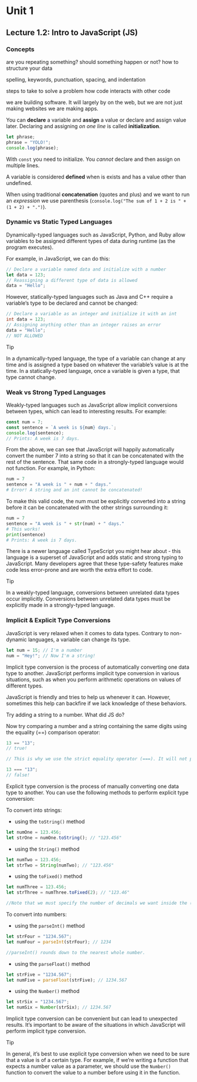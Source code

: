 # Unit 1

## Lecture 1.2: Intro to JavaScript (JS)

### Concepts

are you repeating something?
should something happen or not?
how to structure your data

spelling, keywords, punctuation, spacing, and indentation

steps to take to solve a problem
how code interacts with other code

we are building software. It will largely by on the web, but we are not just making websites we are making apps.

You can **declare** a variable and **assign** a value or declare and assign value later. Declaring and assigning _on one line_ is called **initialization**.

```javascript
let phrase;
phrase = "YOLO!";
console.log(phrase);
```

With `const` you need to initialize. You _cannot_ declare and then assign on multiple lines.

A variable is considered **defined** when is exists and has a value other than undefined.

When using traditional **concatenation** (quotes and plus) and we want to run an _expression_ we use parenthesis (`console.log("The sum of 1 + 2 is " + (1 + 2) + ".")`).

### Dynamic vs Static Typed Languages

Dynamically-typed languages such as JavaScript, Python, and Ruby allow variables to be assigned different types of data during runtime (as the program executes).

For example, in JavaScript, we can do this:

```javascript
// Declare a variable named data and initialize with a number
let data = 123;
// Reassigning a different type of data is allowed
data = "Hello";
```

However, statically-typed languages such as Java and C++ require a variable’s type to be declared and cannot be changed:

```java
// Declare a variable as an integer and initialize it with an int
int data = 123;
// Assigning anything other than an integer raises an error
data = "Hello";
// NOT ALLOWED
```

> [!TIP]
> In a dynamically-typed language, the type of a variable can change at any time and is assigned a type based on whatever the variable’s value is at the time. In a statically-typed language, once a variable is given a type, that type cannot change.

### Weak vs Strong Typed Languages

Weakly-typed languages such as JavaScript allow implicit conversions between types, which can lead to interesting results. For example:

```javascript
const num = 7;
const sentence = `A week is ${num} days.`;
console.log(sentence);
// Prints: A week is 7 days.
```

From the above, we can see that JavaScript will happily automatically convert the number 7 into a string so that it can be concatenated with the rest of the sentence. That same code in a strongly-typed language would not function. For example, in Python:

```python
num = 7
sentence = "A week is " + num + " days."
# Error! A string and an int cannot be concatenated!
```

To make this valid code, the num must be explicitly converted into a string before it can be concatenated with the other strings surrounding it:

```python
num = 7
sentence = "A week is " + str(num) + " days."
# This works!
print(sentence)
# Prints: A week is 7 days.
```

There is a newer language called TypeScript you might hear about - this language is a superset of JavaScript and adds static and strong typing to JavaScript. Many developers agree that these type-safety features make code less error-prone and are worth the extra effort to code.

> [!TIP]
> In a weakly-typed language, conversions between unrelated data types occur implicitly. Conversions between unrelated data types must be explicitly made in a strongly-typed language.

### Implicit & Explicit Type Conversions

JavaScript is very relaxed when it comes to data types. Contrary to non-dynamic languages, a variable can change its type.

```javascript
let num = 15; // I'm a number
num = "Hey!"; // Now I'm a string!
```

Implicit type conversion is the process of automatically converting one data type to another. JavaScript performs implicit type conversion in various situations, such as when you perform arithmetic operations on values of different types.

JavaScript is friendly and tries to help us whenever it can. However, sometimes this help can backfire if we lack knowledge of these behaviors.

Try adding a string to a number. What did JS do?

Now try comparing a number and a string containing the same digits using the equality (==) comparison operator:

```javascript
13 == "13";
// true!

// This is why we use the strict equality operator (===). It will not perform type conversion.

13 === "13";
// false!
```

Explicit type conversion is the process of manually converting one data type to another. You can use the following methods to perform explicit type conversion:

To convert into strings:

- using the `toString()` method

```javascript
let numOne = 123.456;
let strOne = numOne.toString(); // "123.456"
```

- using the `String()` method

```javascript
let numTwo = 123.456;
let strTwo = String(numTwo); // "123.456"
```

- using the `toFixed()` method

```javascript
let numThree = 123.456;
let strThree = numThree.toFixed(2); // "123.46"

//Note that we must specify the number of decimals we want inside the ()’s.
```

To convert into numbers:

- using the `parseInt()` method

```javascript
let strFour = "1234.567";
let numFour = parseInt(strFour); // 1234

//parseInt() rounds down to the nearest whole number.
```

- using the `parseFloat()` method

```javascript
let strFive = "1234.567";
let numFive = parseFloat(strFive); // 1234.567
```

- using the `Number()` method

```javascript
let strSix = "1234.567";
let numSix = Number(strSix); // 1234.567
```

Implicit type conversion can be convenient but can lead to unexpected results. It’s important to be aware of the situations in which JavaScript will perform implicit type conversion.

> [!TIP]
> In general, it’s best to use explicit type conversion when we need to be sure that a value is of a certain type. For example, if we’re writing a function that expects a number value as a parameter, we should use the `Number()` function to convert the value to a number before using it in the function.
